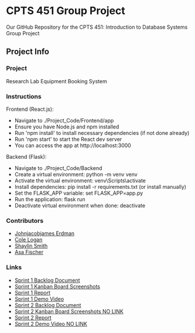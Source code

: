 # CPTS 451 Group Project
Our GitHub Repository for the CPTS 451: Introduction to Database Systems Group Project

## Project Info

### Project
Research Lab Equipment Booking System

### Instructions
Frontend (React.js):
- Navigate to ./Project_Code/Frontend/app
- Ensure you have Node.js and npm installed
- Run 'npm install' to install necessary dependencies (if not done already)
- Run 'npm start' to start the React dev server
- You can access the app at http://localhost:3000

Backend (Flask):
- Navigate to ./Project_Code/Backend
- Create a virtual environment: python -m venv venv
- Activate the virtual environment: venv\Scripts\activate
- Install dependencies: pip install -r requirements.txt (or install manually)
- Set the FLASK_APP variable: set FLASK_APP=app.py
- Run the application: flask run
- Deactivate virtual environment when done: deactivate

### Contributors
- [Johnjacobjames Erdman](https://github.com/j3erdman)
- [Cole Logan](https://github.com/clogan1227)
- [Shaylin Smith](https://github.com/plasmaaShark)
- [Asa Fischer](https://github.com/afischa)

### Links
- [Sprint 1 Backlog Document](https://github.com/j3erdman/CPTS-451-Group-Project/blob/main/Documentation/Sprint_1_Backlog_Document.pdf)
- [Sprint 1 Kanban Board Screenshots](https://github.com/j3erdman/CPTS-451-Group-Project/blob/main/Documentation/Kanban_Board_Screenshots_Sprint_1.pdf)
- [Sprint 1 Report](https://github.com/j3erdman/CPTS-451-Group-Project/blob/main/Documentation/sprint_report_1.md)
- [Sprint 1 Demo Video](https://www.youtube.com/watch?v=MOndm01JRiQ)
- [Sprint 2 Backlog Document](https://github.com/j3erdman/CPTS-451-Group-Project/blob/main/Documentation/Sprint_2_Backlog_Document.pdf)
- [Sprint 2 Kanban Board Screenshots NO LINK]()
- [Sprint 2 Report](https://github.com/j3erdman/CPTS-451-Group-Project/blob/main/Documentation/sprint_report_2.md)
- [Sprint 2 Demo Video NO LINK]()
